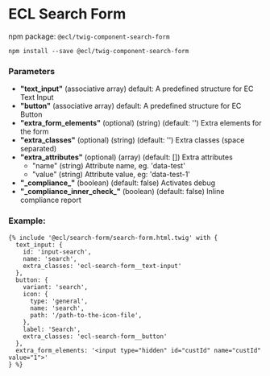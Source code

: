 # ECL Search Form

npm package: `@ecl/twig-component-search-form`

```shell
npm install --save @ecl/twig-component-search-form
```

### Parameters

- **"text_input"** (associative array) default: A predefined structure for EC Text Input
- **"button"** (associative array) default: A predefined structure for EC Button
- **"extra_form_elements"** (optional) (string) (default: '') Extra elements for the form
- **"extra_classes"** (optional) (string) (default: '') Extra classes (space separated)
- **"extra_attributes"** (optional) (array) (default: []) Extra attributes
  - "name" (string) Attribute name, eg. 'data-test'
  - "value" (string) Attribute value, eg: 'data-test-1'
- **"\_compliance\_"** (boolean) (default: false) Activates debug
- **"\_compliance_inner_check\_"** (boolean) (default: false) Inline compliance report

### Example:

<!-- prettier-ignore -->
```twig
{% include '@ecl/search-form/search-form.html.twig' with { 
  text_input: { 
    id: 'input-search', 
    name: 'search', 
    extra_classes: 'ecl-search-form__text-input' 
  }, 
  button: { 
    variant: 'search', 
    icon: { 
      type: 'general', 
      name: 'search', 
      path: '/path-to-the-icon-file', 
    }, 
    label: 'Search', 
    extra_classes: 'ecl-search-form__button' 
  }, 
  extra_form_elements: '<input type="hidden" id="custId" name="custId" value="1">'
} %}
```
